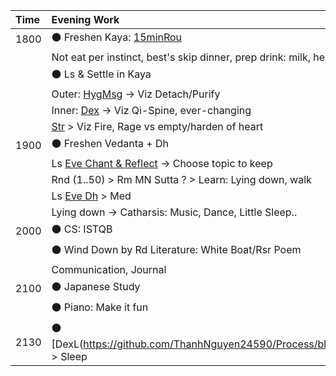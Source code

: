 | Time | Evening Work                                                              |
| :--- | :------------------------------------------------------------------------ |
| 1800 | :black_circle: Freshen Kaya: [15minRou](https://github.com/ThanhNguyen24590/Process/blob/main/Body/15minRou.md)|
|      | Not eat per instinct, best's skip dinner, prep drink: milk, herb tea, NO COFEE       |
|      | :black_circle: Ls & Settle in Kaya                                                   |
|      | Outer: [HygMsg](https://github.com/ThanhNguyen24590/Process/blob/main/Body/HygMsg.md) -> Viz Detach/Purify  |
|      | Inner: [Dex](https://github.com/ThanhNguyen24590/Process/blob/main/Body/Dex.md)  -> Viz Qi-Spine, ever-changing |
|      | [Str](https://github.com/ThanhNguyen24590/Process/blob/main/Body/Str.md) > Viz Fire, Rage vs empty/harden of heart |
| 1900 | :black_circle: Freshen Vedanta + Dh                                                      |
|      | Ls [Eve Chant & Reflect](https://www.dhammatalks.org/chant_index.html) -> Choose topic to keep |
|      | Rnd (1..50) > Rm MN Sutta ? > Learn: Lying down, walk                 |
|      | Ls [Eve Dh](https://www.dhammatalks.org/audio/evening/) > Med       |
|      | Lying down -> Catharsis: Music, Dance, Little Sleep..                  |
| 2000 | :black_circle: CS: ISTQB                                            |
|      | :black_circle: Wind Down by Rd Literature: White Boat/Rsr Poem                           |
|      | Communication, Journal                                                    |
| 2100 | :black_circle: Japanese Study                                                |
|      | :black_circle: Piano: Make it fun                                                        |
| 2130 | :black_circle: [DexL(https://github.com/ThanhNguyen24590/Process/blob/main/Body/DexL.md) > Sleep |



